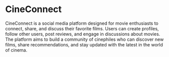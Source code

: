 # CineConnect

CineConnect is a social media platform designed for movie enthusiasts to connect, share, and discuss their favorite films. Users can create profiles, follow other users, post reviews, and engage in discussions about movies. The platform aims to build a community of cinephiles who can discover new films, share recommendations, and stay updated with the latest in the world of cinema.